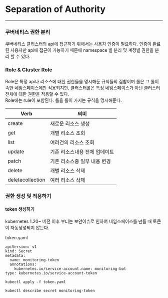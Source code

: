 # Separation of Authority
- - -

### 쿠버네티스 권한 분리

쿠버네티스 클러스터의 api에 접근하기 위해서는 사용자 인증이 필요하다.
인증이 완료된 사용자만 api에 접근이 가능하기 때문에 namespace 별 분리 및 계정별 권한을 분리 할 수 있다.

### Role & Cluster Role

Role은 특정 api나 리소스에 대한 권한들을 명시해둔 규칙들의 집합이며 롤은 그 롤이 속한 네임스페이스에만 적용되지만, 클러스터롤은 특정 네임스페이스가 아닌 클러스터 전체에 대한 권한을 적용할 수 있다.
<br>
Role에는 rule이 포함된다. 룰을 롤이 가지는 규칙을 명시해준다.

|Verb|의미|
|-----|---|
|create|새로운 리소스 생성|
|get|개별 리소스 조회|
|list|여러건의 리소스 조회|
|update|기존 리소스내용 전체 업데이트|
|patch|기존 리소스중 일부 내용 변경|
|delete|개별 리소스 삭제|
|deletecollection|여러 리소스 삭제|

### 권한 생성 및 적용하기

#### token 생성하기

kubernetes 1.20~ 버전 이후 부터는 보안이슈로 인하여 네임스페이스를 만들 때 토큰이 자동생성되지 않는다.

token.yaml

	apiVersion: v1
	kind: Secret
	metadata:
	  name: monitoring-token
	  annotations:
	    kubernetes.io/service-account.name: monitoring-bot
	type: kubernetes.io/service-account-token

	kubectl apply -f token.yaml
	
	kubectl describe secret monitoring-token
